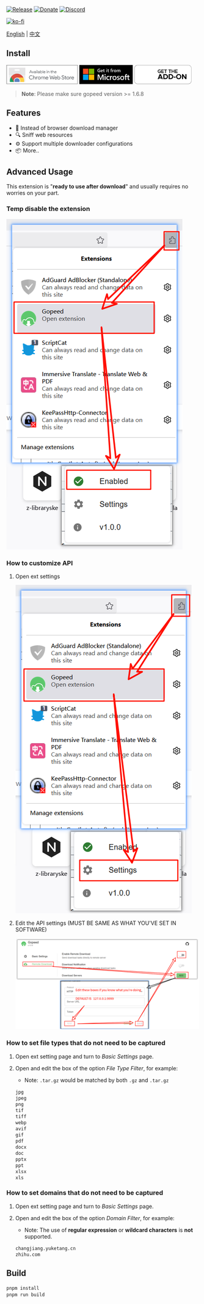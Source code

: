 [![Release](https://img.shields.io/github/release/GopeedLab/browser-extension.svg)](https://github.com/GopeedLab/browser-extension/releases)
[![Donate](https://img.shields.io/badge/%24-donate-ff69b4.svg)](https://docs.gopeed.com/donate.html)
[![Discord](https://img.shields.io/discord/1037992631881449472?label=Discord&logo=discord&style=social)](https://discord.gg/ZUJqJrwCGB)

[![ko-fi](https://ko-fi.com/img/githubbutton_sm.svg)](https://ko-fi.com/R6R6IJGN6)

[English](/README.md) | [中文](/README_zh-CN.md)

## Install

[<img src="/_docs/img/store/chrome-web-store.svg" title="Chrome Web Store" alt="Chrome Web Store"  height="50" />](https://chromewebstore.google.com/detail/gopeed/mijpgljlfcapndmchhjffkpckknofcnd) [<img src="/_docs/img/store/microsoft-store.svg" title="Edge Store" alt="Edge Store" height="50">](https://microsoftedge.microsoft.com/addons/detail/dkajnckekendchdleoaenoophcobooce) [<img src="/_docs/img/store/firefox-add-ons.svg" title="Firefox Add-ons" alt="Firefox Add-ons" height="50" />](https://addons.mozilla.org/zh-CN/firefox/addon/gopeed-extension)

> **Note**: Please make sure gopeed version >= 1.6.8

## Features

- 🔽 Instead of browser download manager
- 🔍 Sniff web resources
- ⚙️ Support multiple downloader configurations
- 📦 More..

## Advanced Usage

This extension is "**ready to use after download**" and usually requires no worries on your part.

### Temp disable the extension

![en_temp_disabled](/_docs/img/tutorial/en_temp_disabled.png)

### How to customize API

1. Open ext settings

    ![en_settings](/_docs/img/tutorial/en_settings.png)

2. Edit the API settings (MUST BE SAME AS WHAT YOU'VE SET IN SOFTWARE)

    ![en_api](/_docs/img/tutorial/en_api.png)

### How to set file types that do not need to be captured

1. Open ext setting page and turn to _Basic Settings_ page.
2. Open and edit the box of the option _File Type Filter_, for example:
    - Note: `.tar.gz` would be matched by both `.gz` and `.tar.gz`

    ```text
    jpg
    jpeg
    png
    tif
    tiff
    webp
    avif
    gif
    pdf
    docx
    doc
    pptx
    ppt
    xlsx
    xls
    ```

### How to set domains that do not need to be captured

1. Open ext setting page and turn to _Basic Settings_ page.
2. Open and edit the box of the option _Domain Filter_, for example:
    - Note: The use of **regular expression** or **wildcard characters** is **not** supported.

    ```text
    changjiang.yuketang.cn
    zhihu.com
    ```

## Build

```bash
pnpm install
pnpm run build
```
